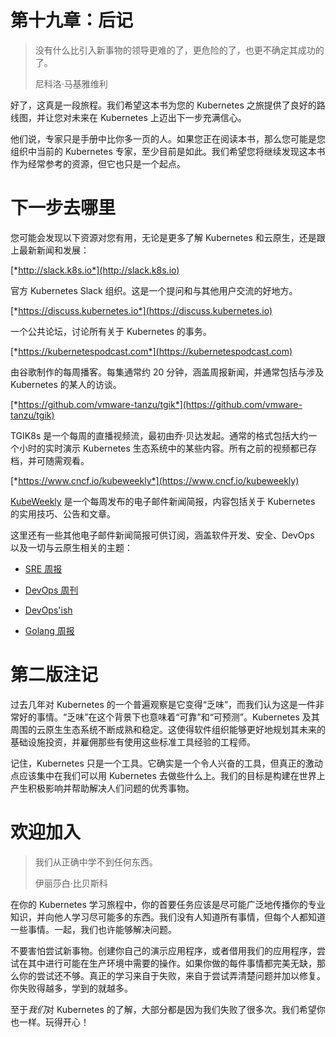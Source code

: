 # 第十九章：后记

> 没有什么比引入新事物的领导更难的了，更危险的了，也更不确定其成功的了。
> 
> 尼科洛·马基雅维利

好了，这真是一段旅程。我们希望这本书为您的 Kubernetes 之旅提供了良好的路线图，并让您对未来在 Kubernetes 上迈出下一步充满信心。

他们说，专家只是手册中比你多一页的人。如果您正在阅读本书，那么您可能是您组织中当前的 Kubernetes 专家，至少目前是如此。我们希望您将继续发现这本书作为经常参考的资源，但它也只是一个起点。

# 下一步去哪里

您可能会发现以下资源对您有用，无论是更多了解 Kubernetes 和云原生，还是跟上最新新闻和发展：

[*http://slack.k8s.io*](http://slack.k8s.io)

官方 Kubernetes Slack 组织。这是一个提问和与其他用户交流的好地方。

[*https://discuss.kubernetes.io*](https://discuss.kubernetes.io)

一个公共论坛，讨论所有关于 Kubernetes 的事务。

[*https://kubernetespodcast.com*](https://kubernetespodcast.com)

由谷歌制作的每周播客。每集通常约 20 分钟，涵盖周报新闻，并通常包括与涉及 Kubernetes 的某人的访谈。

[*https://github.com/vmware-tanzu/tgik*](https://github.com/vmware-tanzu/tgik)

TGIK8s 是一个每周的直播视频流，最初由乔·贝达发起。通常的格式包括大约一个小时的实时演示 Kubernetes 生态系统中的某些内容。所有之前的视频都已存档，并可随需观看。

[*https://www.cncf.io/kubeweekly*](https://www.cncf.io/kubeweekly)

[KubeWeekly](https://www.cncf.io/kubeweekly) 是一个每周发布的电子邮件新闻简报，内容包括关于 Kubernetes 的实用技巧、公告和文章。

这里还有一些其他电子邮件新闻简报可供订阅，涵盖软件开发、安全、DevOps 以及一切与云原生相关的主题：

+   [SRE 周报](https://sreweekly.com)

+   [DevOps 周刊](https://www.devopsweekly.com)

+   [DevOps'ish](https://devopsish.com)

+   [Golang 周报](https://golangweekly.com)

# 第二版注记

过去几年对 Kubernetes 的一个普遍观察是它变得“乏味”，而我们认为这是一件非常好的事情。“乏味”在这个背景下也意味着“可靠”和“可预测”。Kubernetes 及其周围的云原生生态系统不断成熟和稳定。这使得软件组织能够更好地规划其未来的基础设施投资，并雇佣那些有使用这些标准工具经验的工程师。

记住，Kubernetes 只是一个工具。它确实是一个令人兴奋的工具，但真正的激动点应该集中在我们可以用 Kubernetes 去做些什么上。我们的目标是构建在世界上产生积极影响并帮助解决人们问题的优秀事物。

# 欢迎加入

> 我们从正确中学不到任何东西。
> 
> 伊丽莎白·比贝斯科

在你的 Kubernetes 学习旅程中，你的首要任务应该是尽可能广泛地传播你的专业知识，并向他人学习尽可能多的东西。我们没有人知道所有事情，但每个人都知道一些事情。一起，我们也许能够解决问题。

不要害怕尝试新事物。创建你自己的演示应用程序，或者借用我们的应用程序，尝试在其中进行可能在生产环境中需要的操作。如果你做的每件事情都完美无缺，那么你的尝试还不够。真正的学习来自于失败，来自于尝试弄清楚问题并加以修复。你失败得越多，学到的就越多。

至于*我们*对 Kubernetes 的了解，大部分都是因为我们失败了很多次。我们希望你也一样。玩得开心！
